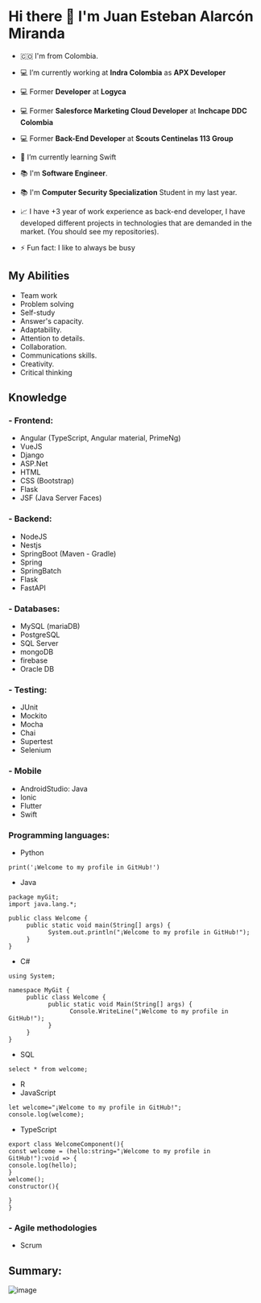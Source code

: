 # Hi there 👋 I'm Juan Esteban Alarcón Miranda

<!--
**juanestebanalarcon/juanestebanalarcon** is a ✨ _special_ ✨ repository because its `README.md` (this file) appears on your GitHub profile.

Here are some ideas to get you started:

- 🔭 I’m currently working on ...
- 🌱 I’m currently learning Azure
- 👯 I’m looking to collaborate on ...
- 🤔 I’m looking for help with ...
- 💬 Ask me about ...
- 📫 How to reach me: ...
- 😄 Pronouns: ...
- ⚡ Fun fact: ...
-->
- 🇨🇴 I'm from Colombia.
- 💻 I’m currently working at **Indra Colombia** as **APX Developer**
- 💻 Former **Developer** at **Logyca**
- 💻  Former **Salesforce Marketing Cloud Developer** at **Inchcape DDC Colombia**
- 💻  Former **Back-End Developer** at **Scouts Centinelas 113 Group**

- 🌱 I’m currently learning Swift
- 📚 I'm **Software Engineer**.
- 📚 I'm **Computer Security Specialization** Student in my last year.
- 📈 I have +3 year of work experience as back-end developer, I have developed different projects in technologies that are demanded in the market.
(You should see my repositories).
- ⚡ Fun fact: I like to always be busy


## My Abilities
- Team work
- Problem solving
- Self-study
- Answer's capacity.
- Adaptability.
- Attention to details.
- Collaboration.
- Communications skills.
- Creativity.
- Critical thinking

## Knowledge

### - Frontend:
* Angular (TypeScript, Angular material, PrimeNg)
* VueJS
* Django
* ASP.Net
* HTML
* CSS (Bootstrap)
* Flask
* JSF (Java Server Faces)
### - Backend:
* NodeJS
* Nestjs
* SpringBoot (Maven - Gradle)
* Spring
* SpringBatch
* Flask
* FastAPI
### - Databases:
* MySQL (mariaDB)
* PostgreSQL
* SQL Server
* mongoDB
* firebase
* Oracle DB
### - Testing:
* JUnit
* Mockito
* Mocha
* Chai
* Supertest
* Selenium 
### - Mobile
* AndroidStudio: Java
* Ionic
* Flutter
* Swift
### Programming languages:
* Python
```
print('¡Welcome to my profile in GitHub!')
```
* Java

```
package myGit;
import java.lang.*;
 
public class Welcome {
     public static void main(String[] args) {
           System.out.println("¡Welcome to my profile in GitHub!");
     }
}
```
* C#

```
using System;
 
namespace MyGit {  
     public class Welcome {
           public static void Main(String[] args) {
                 Console.WriteLine("¡Welcome to my profile in GitHub!");
           }
     }
}
```
* SQL

```
select * from welcome;
```
* R
* JavaScript
```
let welcome="¡Welcome to my profile in GitHub!";
console.log(welcome);
```
* TypeScript
```
export class WelcomeComponent(){
const welcome = (hello:string="¡Welcome to my profile in GitHub!"):void => {
console.log(hello);
}
welcome();
constructor(){

}
}
```
### - Agile methodologies
- Scrum
## Summary:
![image](https://user-images.githubusercontent.com/77359500/164497302-a0f989c4-460f-4c7c-a34d-1931e8588db9.png)
